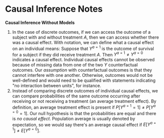 # Causal Inference Notes

**Causal Inference Without Models**
1. In the case of discrete outcomes, if we can access the outcome of a subject with and without treatment *A*, then we can access whether there was a causal effect. With notation, we can define what a causal effect on an individual means: Suppose that $Y^{a=1}$ is the outcome of survival for a subject if they did receive treatment $A$. Then $Y^{a=1} \neq Y^{a=0}$ indicates a causal effect. Individual causal effects cannot be observed because of missing data from one of the two $Y$ counterfactual outcomes. Our *assumption* with counterfactual outcomes is that they cannot interfere with one another. Otherwise, outcomes would not be well-defined and would need to be qualified with statements indicating "no interaction between units", for instance.
2. Instead of comparing discrete outcomes of individual causal effects, we can compare probabilities of the same outcome occurring after receiving or not receiving a treatment (an average treatment effect). By definition, an average treatment effect is present if $P[Y^{a=1}=1] \neq P[Y^{a=0}=1]$. Our null hypothesis is that the probabilities are equal and there is *no causal effect*. Population average is usually denoted by expectation, so we would say there's an average causal effect if $E[Y^{a=1}] \neq E[Y^{a=0}]$.
